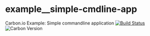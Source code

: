 # example__simple-cmdline-app
Carbon.io Example: Simple commandline application
[![Build Status](https://img.shields.io/travis/carbon-io-examples/example__simple-cmdline-app/carbon-0.7.svg?style=flat-square)](https://travis-ci.org/carbon-io-examples/example__simple-cmdline-app) ![Carbon Version](https://img.shields.io/badge/carbon--io-0.7-blue.svg?style=flat-square)

